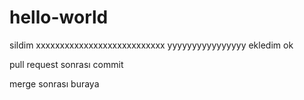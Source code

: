 # hello-world
sildim
xxxxxxxxxxxxxxxxxxxxxxxxxxx
yyyyyyyyyyyyyyyy
ekledim
ok

pull request sonrası commit

merge sonrası
buraya
